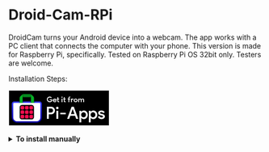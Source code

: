 # Droid-Cam-RPi


DroidCam turns your Android device into a webcam. The app works with a PC client that connects the computer with your phone. This version is made for Raspberry Pi, specifically. Tested on Raspberry Pi OS 32bit only. Testers are welcome.


Installation Steps:



[![badge](https://github.com/Botspot/pi-apps/blob/master/icons/badge.png?raw=true)](https://github.com/Botspot/pi-apps)  




<details>
<summary><b>To install manually</b> </summary>
To manually install DroidCam:
 
```
sudo apt install cmake raspberrypi-kernel-headers libplist-dev libavutil-dev libswscale-dev libswscale-dev libspeex-dev libusbmuxd-dev libasound2-dev libappindicator3-dev make gcc pkg-config
git clone https://github.com/open-sorcerer64/Droid-Cam-RPi.git
cd Droid-Cam-RPi
sudo dpkg -i libjpeg-turbo_2.1.3_armhf.deb
sudo bash install.sh
```
